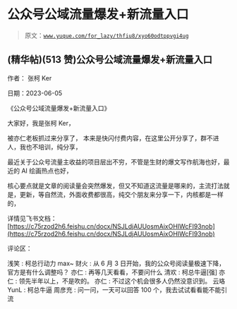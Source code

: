 # 公众号公域流量爆发+新流量入口

> 原文：[`www.yuque.com/for_lazy/thfiu8/xyo60odtppvgi4ug`](https://www.yuque.com/for_lazy/thfiu8/xyo60odtppvgi4ug)



## (精华帖)(513 赞)公众号公域流量爆发+新流量入口 

作者： 张柯 Ker 

日期：2023-06-05 

《公众号公域流量爆发+新流量入口》 

大家好，我是张柯 Ker， 

被亦仁老板抓过来分享了， 本来是快闪付费内容，在这里公开分享了，群不进人，我也不培训，纯分享， 

最近关于公众号流量主收益的项目层出不穷，不管是生财的爆文写作航海也好，最近的 AI 绘画热点也好， 

核心要点就是文章的阅读量会突然爆发，但又不知道这流量是哪来的，主流打法就是，更新，等自然流，外面收费都很高，纯交个朋友来分享一下，内核都是一样的， 

详情见飞书文档： [https://c75rzod2h6.feishu.cn/docx/NSJLdjAUUosmAixOHIWcFI93nob](https://c75rzod2h6.feishu.cn/docx/NSJLdjAUUosmAixOHIWcFI93nob) 

评论区： 

浅笑 : 柯总行动力 max~ 财火 : 从 6 月 3 日开始，我的公众号阅读量极速下降，官方是有什么调整吗？ 亦仁 : 再等几天看看，不要问什么 清欢 : 柯总牛逼[强] 亦仁 : 领先半年以上，不是吹的。 亦仁 : 不过这个机会很多人仍然没意识到。 云珞 YunL : 柯总牛逼 周彦充 : 问一问，一天可以回答 100 个，我去试试看看能不能引流